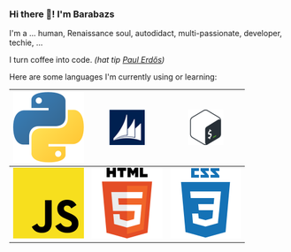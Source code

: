 ### Hi there 👋!  I'm Barabazs

<!--
**Barabazs/Barabazs** is a ✨ _special_ ✨ repository because its `README.md` (this file) appears on your GitHub profile.

Here are some ideas to get you started:

- 🔭 I’m currently working on ...
- 🌱 I’m currently learning ...
- 👯 I’m looking to collaborate on ...
- 🤔 I’m looking for help with ...
- 💬 Ask me about ...
- 📫 How to reach me: ...
- 😄 Pronouns: ...
- ⚡ Fun fact: ...
-->

I'm a ... human, Renaissance soul, autodidact, multi-passionate, developer, techie, ... 

I turn coffee into code. _(hat tip [Paul Erdős](https://www.brainyquote.com/quotes/paul_erdos_103579))_

Here are some languages I'm currently using or learning:


| ![Python](https://raw.githubusercontent.com/Barabazs/Barabazs/master/img/python.svg?s=64 "Python") | ![C/AL](https://raw.githubusercontent.com/Barabazs/Barabazs/master/img/c-al.png?s=64 "C/AL") | ![Bash](https://raw.githubusercontent.com/Barabazs/Barabazs/master/img/bash.png?s=64 "Bash") |
|:-------------:|:-------------:| :-----:|
![Javascript](https://raw.githubusercontent.com/Barabazs/Barabazs/master/img/javascript.svg?s=64 "Javascript") |![HTML](https://raw.githubusercontent.com/Barabazs/Barabazs/master/img/html5.svg?s=64 "HTML") | ![CSS](https://raw.githubusercontent.com/Barabazs/Barabazs/master/img/css3.svg?s=64 "CSS") |





